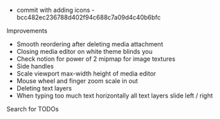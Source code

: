 - commit with adding icons - bcc482ec236788d402f94c688c7a09d4c40b6bfc

Improvements
- Smooth reordering after deleting media attachment
- Closing media editor on white theme blinds you
- Check notion for power of 2 mipmap for image textures
- Side handles
- Scale viewport max-width height of media editor
- Mouse wheel and finger zoom scale in out
- Deleting text layers
- When typing too much text horizontally all text layers slide left / right

Search for TODOs
